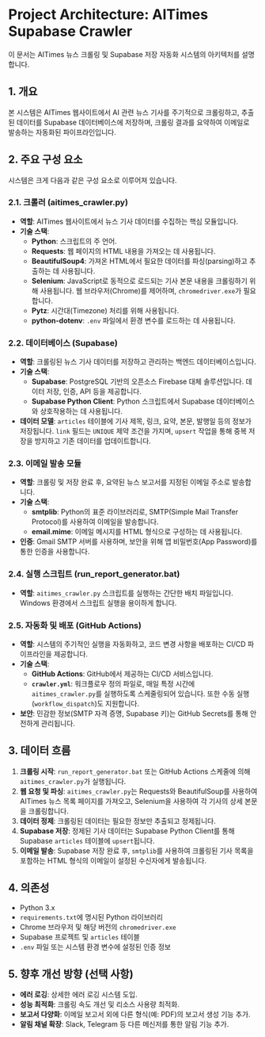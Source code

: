 # Project Architecture: AITimes Supabase Crawler

이 문서는 AITimes 뉴스 크롤링 및 Supabase 저장 자동화 시스템의 아키텍처를 설명합니다.

## 1. 개요

본 시스템은 AITimes 웹사이트에서 AI 관련 뉴스 기사를 주기적으로 크롤링하고, 추출된 데이터를 Supabase 데이터베이스에 저장하며, 크롤링 결과를 요약하여 이메일로 발송하는 자동화된 파이프라인입니다.

## 2. 주요 구성 요소

시스템은 크게 다음과 같은 구성 요소로 이루어져 있습니다.

### 2.1. 크롤러 (aitimes_crawler.py)

- **역할**: AITimes 웹사이트에서 뉴스 기사 데이터를 수집하는 핵심 모듈입니다.
- **기술 스택**:
    - **Python**: 스크립트의 주 언어.
    - **Requests**: 웹 페이지의 HTML 내용을 가져오는 데 사용됩니다.
    - **BeautifulSoup4**: 가져온 HTML에서 필요한 데이터를 파싱(parsing)하고 추출하는 데 사용됩니다.
    - **Selenium**: JavaScript로 동적으로 로드되는 기사 본문 내용을 크롤링하기 위해 사용됩니다. 웹 브라우저(Chrome)를 제어하며, `chromedriver.exe`가 필요합니다.
    - **Pytz**: 시간대(Timezone) 처리를 위해 사용됩니다.
    - **python-dotenv**: `.env` 파일에서 환경 변수를 로드하는 데 사용됩니다.

### 2.2. 데이터베이스 (Supabase)

- **역할**: 크롤링된 뉴스 기사 데이터를 저장하고 관리하는 백엔드 데이터베이스입니다.
- **기술 스택**:
    - **Supabase**: PostgreSQL 기반의 오픈소스 Firebase 대체 솔루션입니다. 데이터 저장, 인증, API 등을 제공합니다.
    - **Supabase Python Client**: Python 스크립트에서 Supabase 데이터베이스와 상호작용하는 데 사용됩니다.
- **데이터 모델**: `articles` 테이블에 기사 제목, 링크, 요약, 본문, 발행일 등의 정보가 저장됩니다. `link` 필드는 `UNIQUE` 제약 조건을 가지며, `upsert` 작업을 통해 중복 저장을 방지하고 기존 데이터를 업데이트합니다.

### 2.3. 이메일 발송 모듈

- **역할**: 크롤링 및 저장 완료 후, 요약된 뉴스 보고서를 지정된 이메일 주소로 발송합니다.
- **기술 스택**:
    - **smtplib**: Python의 표준 라이브러리로, SMTP(Simple Mail Transfer Protocol)를 사용하여 이메일을 발송합니다.
    - **email.mime**: 이메일 메시지를 HTML 형식으로 구성하는 데 사용됩니다.
- **인증**: Gmail SMTP 서버를 사용하며, 보안을 위해 앱 비밀번호(App Password)를 통한 인증을 사용합니다.

### 2.4. 실행 스크립트 (run_report_generator.bat)

- **역할**: `aitimes_crawler.py` 스크립트를 실행하는 간단한 배치 파일입니다. Windows 환경에서 스크립트 실행을 용이하게 합니다.

### 2.5. 자동화 및 배포 (GitHub Actions)

- **역할**: 시스템의 주기적인 실행을 자동화하고, 코드 변경 사항을 배포하는 CI/CD 파이프라인을 제공합니다.
- **기술 스택**:
    - **GitHub Actions**: GitHub에서 제공하는 CI/CD 서비스입니다.
    - **`crawler.yml`**: 워크플로우 정의 파일로, 매일 특정 시간에 `aitimes_crawler.py`를 실행하도록 스케줄링되어 있습니다. 또한 수동 실행(`workflow_dispatch`)도 지원합니다.
- **보안**: 민감한 정보(SMTP 자격 증명, Supabase 키)는 GitHub Secrets를 통해 안전하게 관리됩니다.

## 3. 데이터 흐름

1.  **크롤링 시작**: `run_report_generator.bat` 또는 GitHub Actions 스케줄에 의해 `aitimes_crawler.py`가 실행됩니다.
2.  **웹 요청 및 파싱**: `aitimes_crawler.py`는 Requests와 BeautifulSoup를 사용하여 AITimes 뉴스 목록 페이지를 가져오고, Selenium을 사용하여 각 기사의 상세 본문을 크롤링합니다.
3.  **데이터 정제**: 크롤링된 데이터는 필요한 정보만 추출되고 정제됩니다.
4.  **Supabase 저장**: 정제된 기사 데이터는 Supabase Python Client를 통해 Supabase `articles` 테이블에 `upsert`됩니다.
5.  **이메일 발송**: Supabase 저장 완료 후, `smtplib`를 사용하여 크롤링된 기사 목록을 포함하는 HTML 형식의 이메일이 설정된 수신자에게 발송됩니다.

## 4. 의존성

- Python 3.x
- `requirements.txt`에 명시된 Python 라이브러리
- Chrome 브라우저 및 해당 버전의 `chromedriver.exe`
- Supabase 프로젝트 및 `articles` 테이블
- `.env` 파일 또는 시스템 환경 변수에 설정된 인증 정보

## 5. 향후 개선 방향 (선택 사항)

- **에러 로깅**: 상세한 에러 로깅 시스템 도입.
- **성능 최적화**: 크롤링 속도 개선 및 리소스 사용량 최적화.
- **보고서 다양화**: 이메일 보고서 외에 다른 형식(예: PDF)의 보고서 생성 기능 추가.
- **알림 채널 확장**: Slack, Telegram 등 다른 메신저를 통한 알림 기능 추가.
